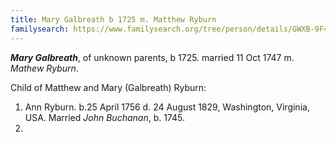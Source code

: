 ```yaml
---
title: Mary Galbreath b 1725 m. Matthew Ryburn
familysearch: https://www.familysearch.org/tree/person/details/GWXB-9F4
---
```

***Mary Galbreath***, of unknown parents, b 1725. married 11 Oct 1747 m. *Mathew Ryburn*.

Child of Matthew and Mary (Galbreath) Ryburn:

1. Ann Ryburn. b.25 April 1756 d. 24 August 1829, Washington, Virginia, USA. Married *John Buchanan*, b. 1745.
2. 
